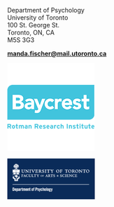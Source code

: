 Department of Psychology\
University of Toronto\
100 St. George St.\
Toronto, ON, CA\
M5S 3G3

**[manda.fischer@mail.utoronto.ca](mailto:manda.fischer@mail.utoronto.ca)**


![alt text](/assets/Logo2.png)

<img src="/assets/Logo1.png" alt="drawing" width="200"/>

